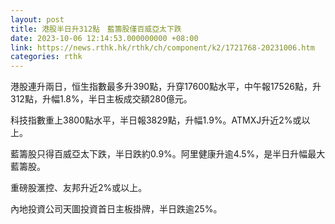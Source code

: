 ```yaml
---
layout: post
title: 港股半日升312點　藍籌股僅百威亞太下跌
date: 2023-10-06 12:14:53.000000000 +08:00
link: https://news.rthk.hk/rthk/ch/component/k2/1721768-20231006.htm
categories: rthk
---
```


港股連升兩日，恒生指數最多升390點，升穿17600點水平，中午報17526點，升312點，升幅1.8%，半日主板成交額280億元。

科技指數重上3800點水平，半日報3829點，升幅1.9%。ATMXJ升近2%或以上。

藍籌股只得百威亞太下跌，半日跌約0.9%。阿里健康升逾4.5%，是半日升幅最大藍籌股。

重磅股滙控、友邦升近2%或以上。

內地投資公司天圖投資首日主板掛牌，半日跌逾25%。
